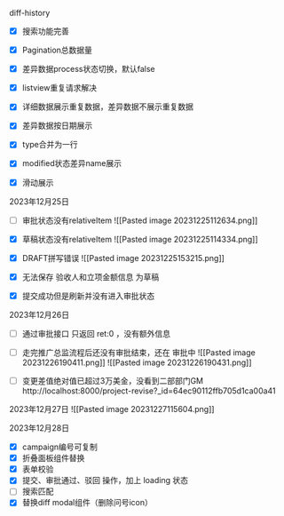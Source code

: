 diff-history
- [x] 搜索功能完善
- [x] Pagination总数据量
- [x] 差异数据process状态切换，默认false
- [x] listview重复请求解决
- [x] 详细数据展示重复数据，差异数据不展示重复数据
- [x] 差异数据按日期展示
- [x] type合并为一行
- [x] modified状态差异name展示 
- [x] 滑动展示



2023年12月25日
- [ ] 审批状态没有relativeItem
![[Pasted image 20231225112634.png]]
- [x] 草稿状态没有relativeItem
![[Pasted image 20231225114334.png]]

- [x] DRAFT拼写错误
![[Pasted image 20231225153215.png]]

- [x] 无法保存 验收人和立项金额信息 为草稿
- [x] 提交成功但是刷新并没有进入审批状态


2023年12月26日

- [ ] 通过审批接口 只返回 ret:0 ，没有额外信息
- [ ] 走完推广总监流程后还没有审批结束，还在 审批中
![[Pasted image 20231226190411.png]]
![[Pasted image 20231226190431.png]]

- [ ] 变更差值绝对值已超过3万美金，没看到二部部门GM
http://localhost:8000/project-revise?_id=64ec90112ffb705d1ca00a41


2023年12月27日
![[Pasted image 20231227115604.png]]

2023年12月28日
 - [x] campaign编号可复制
 - [x] 折叠面板组件替换
 - [x] 表单校验
 - [x] 提交、审批通过、驳回 操作，加上 loading 状态
 - [ ] 搜索匹配
 - [x] 替换diff modal组件（删除问号icon）